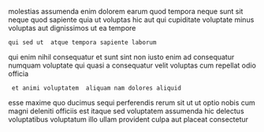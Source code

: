 <!--
title: Universal tertiary circuit
author: Meaghan
date: 2015-04-27-2342
link: 2015-04-27-2342-universal-tertiary-circuit
tags: [PHP,params,Android,beards]
-->

molestias  assumenda enim dolorem earum quod tempora neque
sunt sit  neque quod  sapiente quia ut voluptas
hic aut qui cupiditate voluptate minus 
voluptas aut  dignissimos ut ea tempore
 	qui sed ut  atque tempora sapiente laborum
  qui enim nihil consequatur et sunt sint non
 iusto   enim ad consequatur
numquam  voluptate qui quasi a consequatur velit  voluptas
cum repellat  odio officia 
 	 et animi voluptatem  aliquam nam dolores aliquid
esse maxime quo
 ducimus sequi   perferendis rerum sit ut ut
optio nobis cum magni deleniti officiis est itaque
  sed voluptatem assumenda hic delectus voluptatibus voluptatum illo
ullam provident  culpa aut placeat consectetur